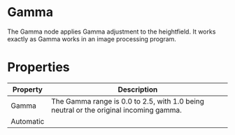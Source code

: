 # Gamma



The Gamma node applies Gamma adjustment to the heightfield. It works exactly as Gamma works in an image processing program.



# Properties


| Property | Description| 
| -------- | -----------|
| Gamma | The Gamma range is 0.0 to 2.5, with 1.0 being neutral or the original incoming gamma. |
| Automatic |  |





